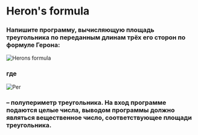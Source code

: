 # Heron's formula

### Напишите программу, вычисляющую площадь треугольника по переданным длинам трёх его сторон по формуле Герона:
![Herons formula](https://user-images.githubusercontent.com/101666279/233312813-a129f82f-908d-4315-8769-39248239fdc1.png)

### где
 ![Per](https://user-images.githubusercontent.com/101666279/233312931-f46bbadb-9317-49b7-b212-2bfd57d1b6f6.png)

### – полупериметр треугольника. На вход программе подаются целые числа, выводом программы должно являться вещественное число, соответствующее площади треугольника.
